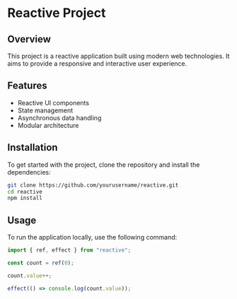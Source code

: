 # Reactive Project

## Overview

This project is a reactive application built using modern web technologies. It aims to provide a responsive and interactive user experience.

## Features

- Reactive UI components
- State management
- Asynchronous data handling
- Modular architecture

## Installation

To get started with the project, clone the repository and install the dependencies:

```bash
git clone https://github.com/yourusername/reactive.git
cd reactive
npm install
```

## Usage

To run the application locally, use the following command:

```ts
import { ref, effect } from "reactive";

const count = ref(0);

count.value++;

effect(() => console.log(count.value));
```
